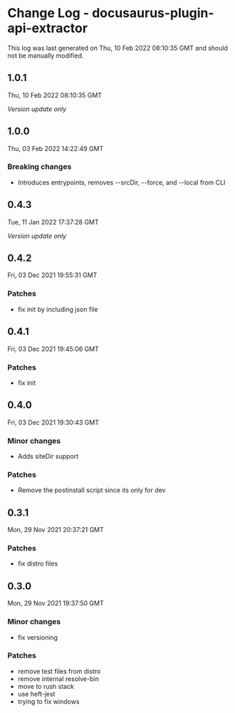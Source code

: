 # Change Log - docusaurus-plugin-api-extractor

This log was last generated on Thu, 10 Feb 2022 08:10:35 GMT and should not be manually modified.

## 1.0.1
Thu, 10 Feb 2022 08:10:35 GMT

_Version update only_

## 1.0.0
Thu, 03 Feb 2022 14:22:49 GMT

### Breaking changes

- Introduces entrypoints, removes --srcDir, --force, and --local from CLI

## 0.4.3
Tue, 11 Jan 2022 17:37:28 GMT

_Version update only_

## 0.4.2
Fri, 03 Dec 2021 19:55:31 GMT

### Patches

- fix init by including json file

## 0.4.1
Fri, 03 Dec 2021 19:45:06 GMT

### Patches

- fix init

## 0.4.0
Fri, 03 Dec 2021 19:30:43 GMT

### Minor changes

- Adds siteDir support

### Patches

- Remove the postinstall script since its only for dev

## 0.3.1
Mon, 29 Nov 2021 20:37:21 GMT

### Patches

- fix distro files

## 0.3.0
Mon, 29 Nov 2021 19:37:50 GMT

### Minor changes

- fix versioning

### Patches

- remove test files from distro
- remove internal resolve-bin
- move to rush stack
- use heft-jest
- trying to fix windows

